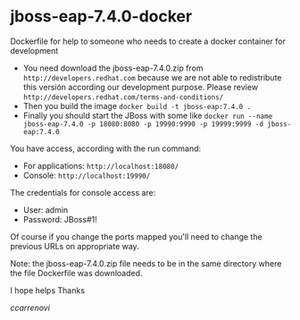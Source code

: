 # jboss-eap-7.4.0-docker
Dockerfile for help to someone who needs to create a docker container for development

* You need download the jboss-eap-7.4.0.zip from `http://developers.redhat.com` because we are not able to redistribute this versión according our development purpose.  Please review `http://developers.redhat.com/terms-and-conditions/`
* Then you build the image `` docker build -t jboss-eap:7.4.0 . ``
* Finally you should start the JBoss with some like `` docker run --name jboss-eap-7.4.0 -p 18080:8080 -p 19990:9990 -p 19999:9999 -d jboss-eap:7.4.0 ``

You have access, according with the run command:
* For applications: `http://localhost:18080/`
* Console: `http://localhost:19990/`

The credentials for console access are:
- User: admin
- Password: JBoss#1!

Of course if you change the ports mapped you'll need to change the previous URLs on appropriate way.

Note: the jboss-eap-7.4.0.zip file needs to be in the same directory where the file Dockerfile was downloaded.

I hope helps
Thanks

_ccarrenovi_
